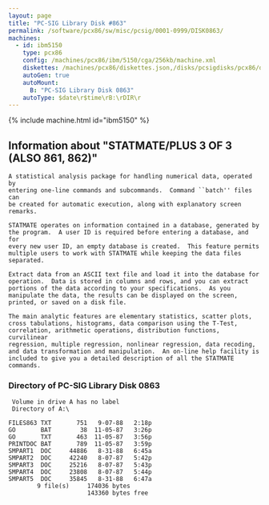 ```yaml
---
layout: page
title: "PC-SIG Library Disk #863"
permalink: /software/pcx86/sw/misc/pcsig/0001-0999/DISK0863/
machines:
  - id: ibm5150
    type: pcx86
    config: /machines/pcx86/ibm/5150/cga/256kb/machine.xml
    diskettes: /machines/pcx86/diskettes.json,/disks/pcsigdisks/pcx86/diskettes.json
    autoGen: true
    autoMount:
      B: "PC-SIG Library Disk 0863"
    autoType: $date\r$time\rB:\rDIR\r
---
```


{% include machine.html id="ibm5150" %}

## Information about "STATMATE/PLUS 3 OF 3 (ALSO 861, 862)"

    A statistical analysis package for handling numerical data, operated by
    entering one-line commands and subcommands.  Command ``batch'' files can
    be created for automatic execution, along with explanatory screen
    remarks.
    
    STATMATE operates on information contained in a database, generated by
    the program.  A user ID is required before entering a database, and for
    every new user ID, an empty database is created.  This feature permits
    multiple users to work with STATMATE while keeping the data files
    separated.
    
    Extract data from an ASCII text file and load it into the database for
    operation.  Data is stored in columns and rows, and you can extract
    portions of the data according to your specifications.  As you
    manipulate the data, the results can be displayed on the screen,
    printed, or saved on a disk file.
    
    The main analytic features are elementary statistics, scatter plots,
    cross tabulations, histograms, data comparison using the T-Test,
    correlation, arithmetic operations, distribution functions, curvilinear
    regression, multiple regression, nonlinear regression, data recoding,
    and data transformation and manipulation.  An on-line help facility is
    included to give you a detailed description of all the STATMATE
    commands.

### Directory of PC-SIG Library Disk 0863

     Volume in drive A has no label
     Directory of A:\

    FILES863 TXT       751   9-07-88   2:18p
    GO       BAT        38  11-05-87   3:26p
    GO       TXT       463  11-05-87   3:56p
    PRINTDOC BAT       789  11-05-87   3:59p
    SMPART1  DOC     44886   8-31-88   6:45a
    SMPART2  DOC     42240   8-07-87   5:42p
    SMPART3  DOC     25216   8-07-87   5:43p
    SMPART4  DOC     23808   8-07-87   5:44p
    SMPART5  DOC     35845   8-31-88   6:47a
            9 file(s)     174036 bytes
                          143360 bytes free

